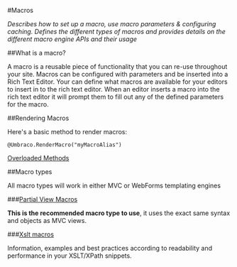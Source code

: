 #Macros

_Describes how to set up a macro, use macro parameters & configuring caching. Defines the different types of macros and provides details on the different macro engine APIs and their usage_

##What is a macro?

A macro is a reusable piece of functionality that you can re-use throughout your site. Macros can be configured with parameters and be inserted into a Rich Text Editor. Your can define what macros are available for your editors to insert in to the rich text editor. When an editor inserts a macro into the rich text editor it will prompt them to fill out any of the defined parameters for the macro.

##Rendering Macros

Here's a basic method to render macros:

	@Umbraco.RenderMacro("myMacroAlias")

[Overloaded Methods](../Mvc/views.md#renderingMacros)

##Macro types

All macro types will work in either MVC or WebForms templating engines

###[Partial View Macros](Partial-View-Macros/index.md)

**This is the recommended macro type to use**, it uses the exact same syntax and objects as MVC views.

###[Xslt macros](Xslt/index.md)

Information, examples and best practices according to readability and performance in your XSLT/XPath snippets.
